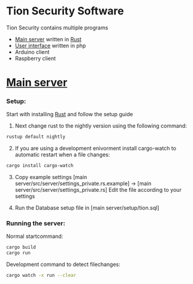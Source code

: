 # Tion Security Software


Tion Security contains multiple programs
  - [Main server][main_server] written in [Rust][rust]
  - [User interface][userInterface] written in php
  - Arduino client
  - Raspberry client
 
 
# [Main server][main_server]

### Setup:
Start with installing [Rust][get_rust] and follow the setup guide

1. Next change rust to the nightly version using the following command:
```sh
rustup default nightly
```

2. If you are using a development enivorment install cargo-watch to automatic restart when a file changes:
```sh
cargo install cargo-watch
```

3. Copy example settings [main server/src/server/settings_private.rs.example] -> [main server/src/server/settings_private.rs]
Edit the file according to your settings

4. Run the Database setup file in [main server/setup/tion.sql]


### Running the server:
Normal startcommand:
```sh
cargo build
cargo run
```

Development command to detect filechanges:
```sh
cargo watch -x run --clear
```


[rust]: <https://www.rust-lang.org/>
[get_rust]: <https://www.rust-lang.org/>
[main_server]: <https://github.com/onno204/rustc-TioN/tree/master/main%20server/>
[userInterface]: <https://github.com/onno204/rustc-TioN/tree/master/userInterface>
